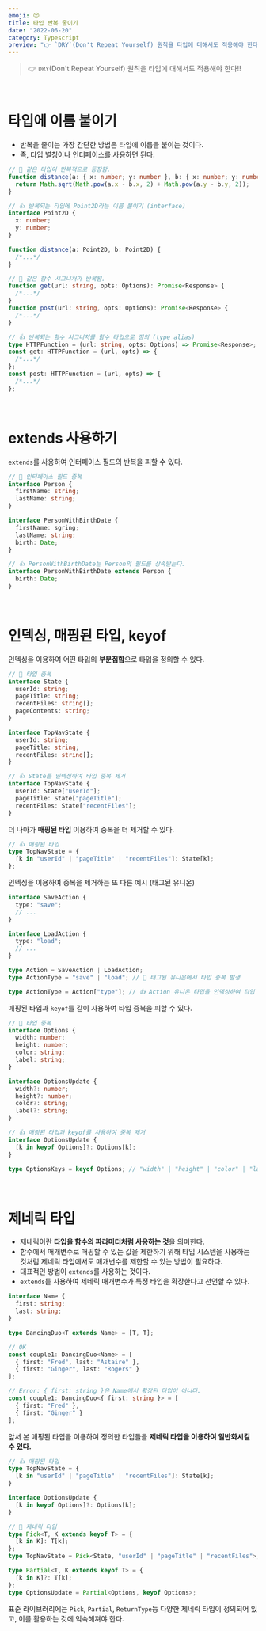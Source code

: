 ```yaml
---
emoji: 😉
title: 타입 반복 줄이기
date: "2022-06-20"
category: Typescript
preview: "👉 `DRY`(Don't Repeat Yourself) 원칙을 타입에 대해서도 적용해야 한다!! 타입에 이름 붙이기 - 반복을 줄이는 가장 간단한 방법은 타입에 이름을 붙이는 것이다. - 즉, 타입 별칭이나 인터페이스를 사용하면 된다. extends 사용하기 extends를 사용하여 인터페이스 필드의 반복을 피할 수 있다. 인덱싱, 매핑된 타입, keyof 인덱싱을 이용하여 어떤 타입의 **부분집합**으로 타입을 정의할 수 있다. 더 나아가 **매핑된 타입** 이용하여 중복을 더 제거할 수 있다. 제네릭 타입 - 제네릭이란 **타입을 함수의 파라미터처럼 사용하는 것**을 의미한다. - 함수에서 매개변수로 매핑할 수 있는 값을 제한하기 위해 타입 시스템을 사용하는 것처럼 제네릭 타입에서도 매개변수를 제한할 수 있는 방법이 필요하다. - 대표적인 방법이 `extends`를 사용하는 것이다. - `extends`를 사용하여 제네릭 매개변수가 특정 타입을 확장한다고 선언할 수 있다."
---
```


> 👉 `DRY`(Don't Repeat Yourself) 원칙을 타입에 대해서도 적용해야 한다!!

<br/>

# 타입에 이름 붙이기

- 반복을 줄이는 가장 간단한 방법은 타입에 이름을 붙이는 것이다.
- 즉, 타입 별칭이나 인터페이스를 사용하면 된다.

```typescript
// 🚧 같은 타입이 반복적으로 등장함.
function distance(a: { x: number; y: number }, b: { x: number; y: number }) {
  return Math.sqrt(Math.pow(a.x - b.x, 2) + Math.pow(a.y - b.y, 2));
}
```

```typescript
// 👍 반복되는 타입에 Point2D라는 이름 붙이기 (interface)
interface Point2D {
  x: number;
  y: number;
}

function distance(a: Point2D, b: Point2D) {
  /*...*/
}
```

```typescript
// 🚧 같은 함수 시그니처가 반복됨.
function get(url: string, opts: Options): Promise<Response> {
  /*...*/
}
function post(url: string, opts: Options): Promise<Response> {
  /*...*/
}
```

```typescript
// 👍 반복되는 함수 시그니처를 함수 타입으로 정의 (type alias)
type HTTPFunction = (url: string, opts: Options) => Promise<Response>;
const get: HTTPFunction = (url, opts) => {
  /*...*/
};
const post: HTTPFunction = (url, opts) => {
  /*...*/
};
```

<br/>

# extends 사용하기

`extends`를 사용하여 인터페이스 필드의 반복을 피할 수 있다.

```typescript
// 🚧 인터페이스 필드 중복
interface Person {
  firstName: string;
  lastName: string;
}

interface PersonWithBirthDate {
  firstName: sgring;
  lastName: string;
  birth: Date;
}
```

```typescript
// 👍 PersonWithBirthDate는 Person의 필드를 상속받는다.
interface PersonWithBirthDate extends Person {
  birth: Date;
}
```

<br/>

# 인덱싱, 매핑된 타입, keyof

인덱싱을 이용하여 어떤 타입의 **부분집합**으로 타입을 정의할 수 있다.

```typescript
// 🚧 타입 중복
interface State {
  userId: string;
  pageTitle: string;
  recentFiles: string[];
  pageContents: string;
}

interface TopNavState {
  userId: string;
  pageTitle: string;
  recentFiles: string[];
}
```

```typescript
// 👍 State를 인덱싱하여 타입 중복 제거
interface TopNavState {
  userId: State["userId"];
  pageTitle: State["pageTitle"];
  recentFiles: State["recentFiles"];
}
```

더 나아가 **매핑된 타입** 이용하여 중복을 더 제거할 수 있다.

```typescript
// 👍 매핑된 타입
type TopNavState = {
  [k in "userId" | "pageTitle" | "recentFiles"]: State[k];
};
```

인덱싱을 이용하여 중복을 제거하는 또 다른 예시 (태그된 유니온)

```typescript
interface SaveAction {
  type: "save";
  // ...
}

interface LoadAction {
  type: "load";
  // ...
}

type Action = SaveAction | LoadAction;
type ActionType = "save" | "load"; // 🚧 태그된 유니온에서 타입 중복 발생
```

```typescript
type ActionType = Action["type"]; // 👍 Action 유니온 타입을 인덱싱하여 타입 중복 제거
```

매핑된 타입과 `keyof`를 같이 사용하여 타입 중복을 피할 수 있다.

```typescript
// 🚧 타입 중복
interface Options {
  width: number;
  height: number;
  color: string;
  label: string;
}

interface OptionsUpdate {
  width?: number;
  height?: number;
  color?: string;
  label?: string;
}
```

```typescript
// 👍 매핑된 타입과 keyof를 사용하여 중복 제거
interface OptionsUpdate {
  [k in keyof Options]?: Options[k];
}

type OptionsKeys = keyof Options; // "width" | "height" | "color" | "label"
```

<br/>

# 제네릭 타입

- 제네릭이란 **타입을 함수의 파라미터처럼 사용하는 것**을 의미한다.
- 함수에서 매개변수로 매핑할 수 있는 값을 제한하기 위해 타입 시스템을 사용하는 것처럼 제네릭 타입에서도 매개변수를 제한할 수 있는 방법이 필요하다.
- 대표적인 방법이 `extends`를 사용하는 것이다.
- `extends`를 사용하여 제네릭 매개변수가 특정 타입을 확장한다고 선언할 수 있다.

```typescript
interface Name {
  first: string;
  last: string;
}

type DancingDuo<T extends Name> = [T, T];

// OK
const couple1: DancingDuo<Name> = [
  { first: "Fred", last: "Astaire" },
  { first: "Ginger", last: "Rogers" }
];

// Error: { first: string }은 Name에서 확장된 타입이 아니다.
const couple1: DancingDuo<{ first: string }> = [
  { first: "Fred" },
  { first: "Ginger" }
];
```

앞서 본 매핑된 타입을 이용하여 정의한 타입들을 **제네릭 타입을 이용하여 일반화시킬 수 있다.**

```typescript
// 👍 매핑된 타입
type TopNavState = {
  [k in "userId" | "pageTitle" | "recentFiles"]: State[k];
}

interface OptionsUpdate {
  [k in keyof Options]?: Options[k];
}
```

```typescript
// 💖 제네릭 타입
type Pick<T, K extends keyof T> = {
  [k in K]: T[k];
};
type TopNavState = Pick<State, "userId" | "pageTitle" | "recentFiles">;

type Partial<T, K extends keyof T> = {
  [k in K]?: T[k];
};
type OptionsUpdate = Partial<Options, keyof Options>;
```

표준 라이브러리에는 `Pick`, `Partial`, `ReturnType`등 다양한 제네릭 타입이 정의되어 있고, 이를 활용하는 것에 익숙해져야 한다.
